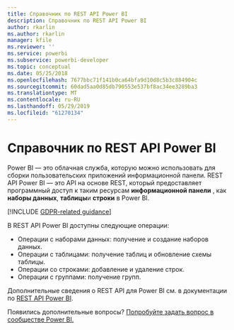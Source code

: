 ```yaml
---
title: Справочник по REST API Power BI
description: Справочник по REST API Power BI
author: rkarlin
ms.author: rkarlin
manager: kfile
ms.reviewer: ''
ms.service: powerbi
ms.subservice: powerbi-developer
ms.topic: conceptual
ms.date: 05/25/2018
ms.openlocfilehash: 7677bbc71f141b0ca64bfa9d10d8c5b3c884904c
ms.sourcegitcommit: 60dad5aa0d85db790553e537bf8ac34ee3289ba3
ms.translationtype: MT
ms.contentlocale: ru-RU
ms.lasthandoff: 05/29/2019
ms.locfileid: "61270134"
---
```

# <a name="power-bi-rest-api-reference"></a>Справочник по REST API Power BI

Power BI — это облачная служба, которую можно использовать для сборки пользовательских приложений информационной панели. REST API Power BI — это API на основе REST, который предоставляет программный доступ к таким ресурсам **информационной панели** , как **наборы данных**, **таблицы**и **строки** в Power BI.

[!INCLUDE [GDPR-related guidance](../includes/gdpr-hybrid-note.md)]

В REST API Power BI доступны следующие операции:

* Операции с наборами данных: получение и создание наборов данных.
* Операции с таблицами: получение таблиц и обновление схемы таблицы.
* Операции со строками: добавление и удаление строк.
* Операции с группами: получение групп.

Дополнительные сведения о REST API для Power BI см. в документации по [REST API Power BI](https://docs.microsoft.com/rest/api/power-bi/).

Появились дополнительные вопросы? [Попробуйте задать вопрос в сообществе Power BI.](http://community.powerbi.com/)